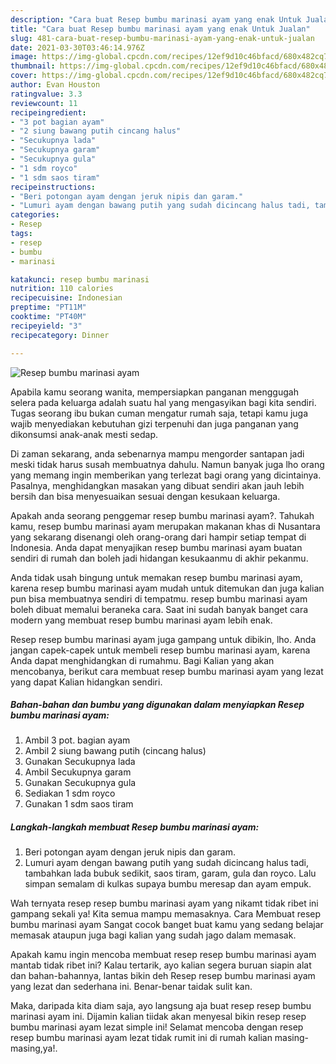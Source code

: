 ```yaml
---
description: "Cara buat Resep bumbu marinasi ayam yang enak Untuk Jualan"
title: "Cara buat Resep bumbu marinasi ayam yang enak Untuk Jualan"
slug: 481-cara-buat-resep-bumbu-marinasi-ayam-yang-enak-untuk-jualan
date: 2021-03-30T03:46:14.976Z
image: https://img-global.cpcdn.com/recipes/12ef9d10c46bfacd/680x482cq70/resep-bumbu-marinasi-ayam-foto-resep-utama.jpg
thumbnail: https://img-global.cpcdn.com/recipes/12ef9d10c46bfacd/680x482cq70/resep-bumbu-marinasi-ayam-foto-resep-utama.jpg
cover: https://img-global.cpcdn.com/recipes/12ef9d10c46bfacd/680x482cq70/resep-bumbu-marinasi-ayam-foto-resep-utama.jpg
author: Evan Houston
ratingvalue: 3.3
reviewcount: 11
recipeingredient:
- "3 pot bagian ayam"
- "2 siung bawang putih cincang halus"
- "Secukupnya lada"
- "Secukupnya garam"
- "Secukupnya gula"
- "1 sdm royco"
- "1 sdm saos tiram"
recipeinstructions:
- "Beri potongan ayam dengan jeruk nipis dan garam."
- "Lumuri ayam dengan bawang putih yang sudah dicincang halus tadi, tambahkan lada bubuk sedikit, saos tiram, garam, gula dan royco. Lalu simpan semalam di kulkas supaya bumbu meresap dan ayam empuk."
categories:
- Resep
tags:
- resep
- bumbu
- marinasi

katakunci: resep bumbu marinasi 
nutrition: 110 calories
recipecuisine: Indonesian
preptime: "PT11M"
cooktime: "PT40M"
recipeyield: "3"
recipecategory: Dinner

---
```



![Resep bumbu marinasi ayam](https://img-global.cpcdn.com/recipes/12ef9d10c46bfacd/680x482cq70/resep-bumbu-marinasi-ayam-foto-resep-utama.jpg)

Apabila kamu seorang wanita, mempersiapkan panganan menggugah selera pada keluarga adalah suatu hal yang mengasyikan bagi kita sendiri. Tugas seorang ibu bukan cuman mengatur rumah saja, tetapi kamu juga wajib menyediakan kebutuhan gizi terpenuhi dan juga panganan yang dikonsumsi anak-anak mesti sedap.

Di zaman  sekarang, anda sebenarnya mampu mengorder santapan jadi meski tidak harus susah membuatnya dahulu. Namun banyak juga lho orang yang memang ingin memberikan yang terlezat bagi orang yang dicintainya. Pasalnya, menghidangkan masakan yang dibuat sendiri akan jauh lebih bersih dan bisa menyesuaikan sesuai dengan kesukaan keluarga. 



Apakah anda seorang penggemar resep bumbu marinasi ayam?. Tahukah kamu, resep bumbu marinasi ayam merupakan makanan khas di Nusantara yang sekarang disenangi oleh orang-orang dari hampir setiap tempat di Indonesia. Anda dapat menyajikan resep bumbu marinasi ayam buatan sendiri di rumah dan boleh jadi hidangan kesukaanmu di akhir pekanmu.

Anda tidak usah bingung untuk memakan resep bumbu marinasi ayam, karena resep bumbu marinasi ayam mudah untuk ditemukan dan juga kalian pun bisa membuatnya sendiri di tempatmu. resep bumbu marinasi ayam boleh dibuat memalui beraneka cara. Saat ini sudah banyak banget cara modern yang membuat resep bumbu marinasi ayam lebih enak.

Resep resep bumbu marinasi ayam juga gampang untuk dibikin, lho. Anda jangan capek-capek untuk membeli resep bumbu marinasi ayam, karena Anda dapat menghidangkan di rumahmu. Bagi Kalian yang akan mencobanya, berikut cara membuat resep bumbu marinasi ayam yang lezat yang dapat Kalian hidangkan sendiri.

<!--inarticleads1-->

##### Bahan-bahan dan bumbu yang digunakan dalam menyiapkan Resep bumbu marinasi ayam:

1. Ambil 3 pot. bagian ayam
1. Ambil 2 siung bawang putih (cincang halus)
1. Gunakan Secukupnya lada
1. Ambil Secukupnya garam
1. Gunakan Secukupnya gula
1. Sediakan 1 sdm royco
1. Gunakan 1 sdm saos tiram




<!--inarticleads2-->

##### Langkah-langkah membuat Resep bumbu marinasi ayam:

1. Beri potongan ayam dengan jeruk nipis dan garam.
1. Lumuri ayam dengan bawang putih yang sudah dicincang halus tadi, tambahkan lada bubuk sedikit, saos tiram, garam, gula dan royco. Lalu simpan semalam di kulkas supaya bumbu meresap dan ayam empuk.




Wah ternyata resep resep bumbu marinasi ayam yang nikamt tidak ribet ini gampang sekali ya! Kita semua mampu memasaknya. Cara Membuat resep bumbu marinasi ayam Sangat cocok banget buat kamu yang sedang belajar memasak ataupun juga bagi kalian yang sudah jago dalam memasak.

Apakah kamu ingin mencoba membuat resep resep bumbu marinasi ayam mantab tidak ribet ini? Kalau tertarik, ayo kalian segera buruan siapin alat dan bahan-bahannya, lantas bikin deh Resep resep bumbu marinasi ayam yang lezat dan sederhana ini. Benar-benar taidak sulit kan. 

Maka, daripada kita diam saja, ayo langsung aja buat resep resep bumbu marinasi ayam ini. Dijamin kalian tiidak akan menyesal bikin resep resep bumbu marinasi ayam lezat simple ini! Selamat mencoba dengan resep resep bumbu marinasi ayam lezat tidak rumit ini di rumah kalian masing-masing,ya!.

